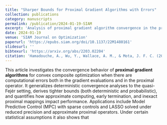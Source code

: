 ```yaml
---
title: "Sharper Bounds for Proximal Gradient Algorithms with Errors"
collection: publications
category: manuscripts
permalink: /publication/2024-01-19-SIAM
excerpt: 'Analysis of proximal gradient algorithm convergence in the presence of gradient and proximal computational inaccuracies, with new tighter deterministic and probabilistic bounds.'
date: 2024-01-19
venue: 'SIAM Journal on Optimization'
paperurl: 'https://epubs.siam.org/doi/10.1137/22M1480161'
slidesurl: ''
bibtexurl: 'https://arxiv.org/abs/2203.02204'
citation: 'Hamadouche, A., Wu, Y., Wallace, A. M., & Mota, J. F. C. (2024). “Sharper Bounds for Proximal Gradient Algorithms with Errors.” *SIAM Journal on Optimization*, 34(1), 278-305.'
---
```


This article investigates the convergence behavior of **proximal gradient algorithms** for convex composite optimization when there are computational errors both in the gradient evaluations and in the proximal operator. It generalizes deterministic convergence analyses to the quasi-Fejér setting, derives tighter bounds (both deterministic and probabilistic), and quantifies how approximate computing, early termination, and inexact proximal mappings impact performance. Applications include Model Predictive Control (MPC) with sparse controls and LASSO solved under reduced precision and approximate proximal operators. Under certain statistical assumptions it also shows that
